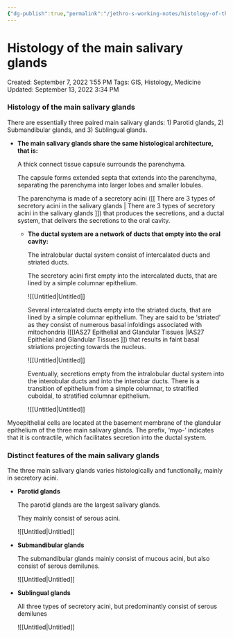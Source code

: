 ```yaml
---
{"dg-publish":true,"permalink":"/jethro-s-working-notes/histology-of-the-main-salivary-glands/","dgPassFrontmatter":true}
---
```



# Histology of the main salivary glands

Created: September 7, 2022 1:55 PM
Tags: GIS, Histology, Medicine
Updated: September 13, 2022 3:34 PM

### Histology of the main salivary glands

There are essentially three paired main salivary glands: 1) Parotid glands, 2) Submandibular glands, and 3) Sublingual glands.

- **The main salivary glands share the same histological architecture, that is:**
    
    A thick connect tissue capsule surrounds the parenchyma.
    
    The capsule forms extended septa that extends into the parenchyma, separating the parenchyma into larger lobes and smaller lobules.
    
    The parenchyma is made of a secretory acini ([[  There are 3 types of secretory acini in the salivary glands  \|  There are 3 types of secretory acini in the salivary glands  ]]) that produces the secretions, and a ductal system, that delivers the secretions to the oral cavity.
    
    - **The ductal system are a network of ducts that empty into the oral cavity:**
        
        The intralobular ductal system consist of intercalated ducts and striated ducts.
        
        The secretory acini first empty into the intercalated ducts, that are lined by a simple columnar epithelium.
        
        ![[Untitled\|Untitled]]
        
        Several intercalated ducts empty into the striated ducts, that are lined by a simple columnar epithelium. They are said to be ‘striated’ as they consist of numerous basal infoldings associated with mitochondria ([[IAS27  Epithelial and Glandular Tissues \|IAS27  Epithelial and Glandular Tissues ]]) that results in faint basal striations projecting towards the nucleus.
        
        ![[Untitled\|Untitled]]
        
        Eventually, secretions empty from the intralobular ductal system into the interobular ducts and into the interobar ducts. There is a transition of epithelium from a simple columnar, to stratified cuboidal, to stratified columnar epithelium.
        
        ![[Untitled\|Untitled]]
        

Myoepithelial cells are located at the basement membrane of the glandular epithelium of the three main salivary glands. The prefix, ‘myo-’ indicates that it is contractile, which facilitates secretion into the ductal system.

### Distinct features of the main salivary glands

The three main salivary glands varies histologically and functionally, mainly in secretory acini.

- **Parotid glands**
    
    The parotid glands are the largest salivary glands.
    
    They mainly consist of serous acini.
    
    ![[Untitled\|Untitled]]
    
- **Submandibular glands**
    
    The submandibular glands mainly consist of mucous acini, but also consist of serous demilunes.
    
    ![[Untitled\|Untitled]]
    
- **Sublingual glands**
    
    All three types of secretory acini, but predominantly consist of serous demilunes
    
    ![[Untitled\|Untitled]]